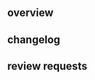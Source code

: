 <!--
  Thanks for taking the time to open a pull request! Please make sure you've
  read the "Opening Pull Requests" section of our Contributing Guide:

  https://github.com/Opentrons/opentrons/blob/edge/CONTRIBUTING.md#opening-pull-requests

  To ensure your code is reviewed quickly and thoroughly, please fill out the
  sections below to the best of your ability!
-->

## overview

<!--
  Use this section to describe your pull-request at a high level. If the PR
  addresses any open issues, please tag the issues here.
-->

## changelog

<!--
  List out the changes to the code in this PR. Please try your best to
  categorize your changes and describe what has changed and why.

  Example changelog:
  - Fixed app crash when trying to calibrate an illegal pipette
  - Added state to API to track pipette usage
  - Updated API docs to mention only two pipettes are supported

  IMPORTANT: MAKE SURE ANY BREAKING CHANGES ARE PROPERLY COMMUNICATED
-->

## review requests

<!--
  Describe any requests for your reviewers here.
-->

